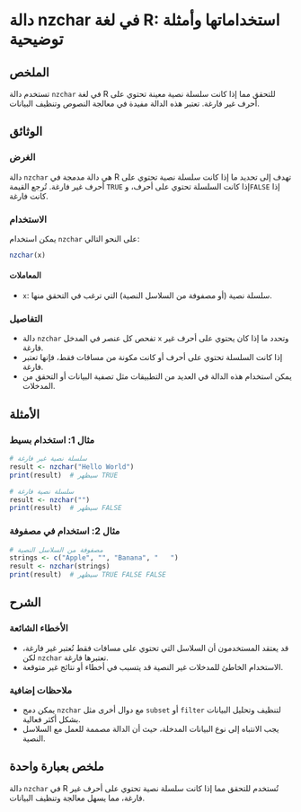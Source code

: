 <!--
Meta Description: # دالة nzchar في لغة R: استخداماتها وأمثلة توضيحية ## الملخص تستخدم دالة `nzchar` في لغة R للتحقق مما إذا كانت سلسلة نصية معينة تحتوي على أحرف غير فار...
Meta Keywords: nzchar, فارغة, على, غير, إذا
-->

# دالة nzchar في لغة R: استخداماتها وأمثلة توضيحية

## الملخص
تستخدم دالة `nzchar` في لغة R للتحقق مما إذا كانت سلسلة نصية معينة تحتوي على أحرف غير فارغة. تعتبر هذه الدالة مفيدة في معالجة النصوص وتنظيف البيانات.

## الوثائق
### الغرض
دالة `nzchar` هي دالة مدمجة في R تهدف إلى تحديد ما إذا كانت سلسلة نصية تحتوي على أحرف غير فارغة. تُرجع القيمة `TRUE` إذا كانت السلسلة تحتوي على أحرف، و`FALSE` إذا كانت فارغة.

### الاستخدام
يمكن استخدام `nzchar` على النحو التالي:

```R
nzchar(x)
```

#### المعاملات
- `x`: سلسلة نصية (أو مصفوفة من السلاسل النصية) التي ترغب في التحقق منها.

### التفاصيل
- دالة `nzchar` تفحص كل عنصر في المدخل `x` وتحدد ما إذا كان يحتوي على أحرف غير فارغة.
- إذا كانت السلسلة تحتوي على أحرف أو كانت مكونة من مسافات فقط، فإنها تعتبر فارغة.
- يمكن استخدام هذه الدالة في العديد من التطبيقات مثل تصفية البيانات أو التحقق من المدخلات.

## الأمثلة
### مثال 1: استخدام بسيط
```R
# سلسلة نصية غير فارغة
result <- nzchar("Hello World")
print(result)  # سيظهر TRUE

# سلسلة نصية فارغة
result <- nzchar("")
print(result)  # سيظهر FALSE
```

### مثال 2: استخدام في مصفوفة
```R
# مصفوفة من السلاسل النصية
strings <- c("Apple", "", "Banana", "   ")
result <- nzchar(strings)
print(result)  # سيظهر TRUE FALSE FALSE
```

## الشرح
### الأخطاء الشائعة
- قد يعتقد المستخدمون أن السلاسل التي تحتوي على مسافات فقط تُعتبر غير فارغة، لكن `nzchar` تعتبرها فارغة.
- الاستخدام الخاطئ للمدخلات غير النصية قد يتسبب في أخطاء أو نتائج غير متوقعة.

### ملاحظات إضافية
- يمكن دمج `nzchar` مع دوال أخرى مثل `subset` أو `filter` لتنظيف وتحليل البيانات بشكل أكثر فعالية.
- يجب الانتباه إلى نوع البيانات المدخلة، حيث أن الدالة مصممة للعمل مع السلاسل النصية.

## ملخص بعبارة واحدة
دالة `nzchar` في R تُستخدم للتحقق مما إذا كانت سلسلة نصية تحتوي على أحرف غير فارغة، مما يسهل معالجة وتنظيف البيانات.